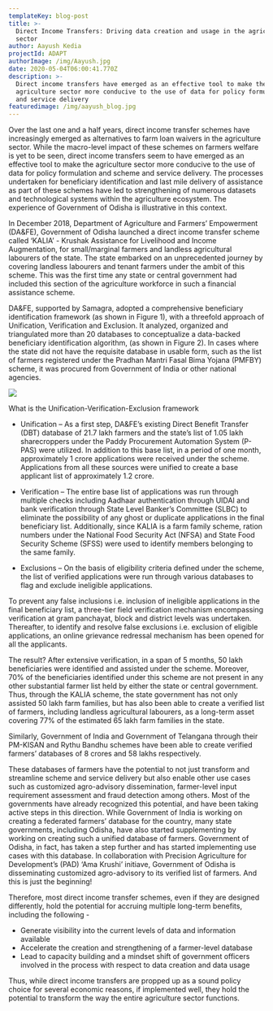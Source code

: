 ```yaml
---
templateKey: blog-post
title: >-
  Direct Income Transfers: Driving data creation and usage in the agriculture
  sector
author: Aayush Kedia
projectId: ADAPT
authorImage: /img/Aayush.jpg
date: 2020-05-04T06:00:41.770Z
description: >-
  Direct income transfers have emerged as an effective tool to make the
  agriculture sector more conducive to the use of data for policy formulation
  and service delivery
featuredimage: /img/aayush_blog.jpg
---
```

Over the last one and a half years, direct income transfer schemes have increasingly emerged as alternatives to farm loan waivers in the agriculture sector. While the macro-level impact of these schemes on farmers welfare is yet to be seen, direct income transfers seem to have emerged as an effective tool to make the agriculture sector more conducive to the use of data for policy formulation and scheme and service delivery. The processes undertaken for beneficiary identification and last mile delivery of assistance as part of these schemes have led to strengthening of numerous datasets and technological systems within the agriculture ecosystem. The experience of Government of Odisha is illustrative in this context. 



In December 2018, Department of Agriculture and Farmers’ Empowerment (DA&FE), Government of Odisha launched a direct income transfer scheme called ‘KALIA’ - Krushak Assistance for Livelihood and Income Augmentation, for small/marginal farmers and landless agricultural labourers of the state. The state embarked on an unprecedented journey by covering landless labourers and tenant farmers under the ambit of this scheme. This was the first time any state or central government had included this section of the agriculture workforce in such a financial assistance scheme.



DA&FE, supported by Samagra, adopted a comprehensive beneficiary identification framework (as shown in Figure 1), with a threefold approach of Unification, Verification and Exclusion. It analyzed, organized and triangulated more than 20 databases to conceptualize a data-backed beneficiary identification algorithm, (as shown in Figure 2). In cases where the state did not have the requisite database in usable form, such as the list of farmers registered under the Pradhan Mantri Fasal Bima Yojana (PMFBY) scheme, it was procured from Government of India or other national agencies.

![](/img/aayush_blog-1.png)



What is the Unification-Verification-Exclusion framework 



* Unification – As a first step, DA&FE’s existing Direct Benefit Transfer (DBT) database of 21.7 lakh farmers and the state’s list of 1.05 lakh sharecroppers under the Paddy Procurement Automation System (P-PAS) were utilized. In addition to this base list, in a period of one month, approximately 1 crore applications were received under the scheme. Applications from all these sources were unified to create a base applicant list of approximately 1.2 crore. 



* Verification – The entire base list of applications was run through multiple checks including Aadhaar authentication through UIDAI and bank verification through State Level Banker’s Committee (SLBC) to eliminate the possibility  of any ghost or duplicate applications in the final beneficiary list. Additionally, since KALIA is a farm family scheme, ration numbers under the National Food Security Act (NFSA) and State Food Security Scheme (SFSS) were used to identify members belonging to the same family. 



* Exclusions – On the basis of eligibility criteria defined under the scheme, the list of verified applications were run through various databases to flag and exclude ineligible applications.



To prevent any false inclusions i.e. inclusion of ineligible applications in the final beneficiary list, a three-tier field verification mechanism encompassing verification at gram panchayat, block and district levels was undertaken. Thereafter, to identify and resolve false exclusions i.e. exclusion of eligible applications, an online grievance redressal mechanism has been opened for all the applicants. 



The result? After extensive verification, in a span of 5 months, 50 lakh beneficiaries were identified and assisted under the scheme. Moreover, 70% of the beneficiaries identified under this scheme are not present in any other substantial farmer list held by either the state or central government. Thus, through the KALIA scheme, the state government has not only assisted 50 lakh farm families, but has also been able to create a verified list of farmers, including landless agricultural labourers, as a long-term asset covering 77% of the estimated 65 lakh farm families in the state. 

Similarly, Government of India and Government of Telangana through their PM-KISAN and Rythu Bandhu schemes have been able to create verified farmers’ databases of 8 crores and 58 lakhs respectively. 



These databases of farmers have the potential to not just transform and streamline scheme and service delivery but also enable other use cases such as customized agro-advisory dissemination, farmer-level input requirement assessment and fraud detection among others. Most of the governments have already recognized this potential, and have been taking active steps in this direction. While Government of India is working on creating a federated farmers’ database for the country, many state governments, including Odisha, have also started supplementing by working on creating such a unified database of farmers. Government of Odisha, in fact, has taken a step further and has started implementing use cases with this database. In collaboration with Precision Agriculture for Development’s (PAD) ‘Ama Krushi’ initiave, Government of Odisha is disseminating customized agro-advisory to its verified list of farmers. And this is just the beginning!



Therefore, most direct income transfer schemes, even if they are designed differently, hold the potential for accruing multiple long-term benefits, including the following -  



* Generate visibility into the current levels of data and information available
* Accelerate the creation and strengthening of a farmer-level database 
* Lead to capacity building and a mindset shift of government officers involved in the process with respect to data creation and data usage 



Thus, while direct income transfers are propped up as a sound policy choice for several economic reasons, if implemented well, they hold the potential to transform the way the entire agriculture sector functions.
